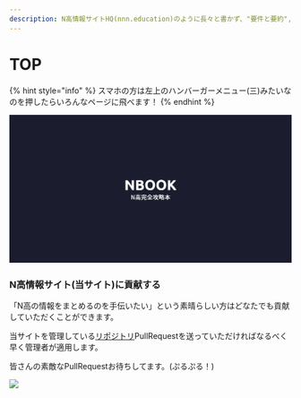 ```yaml
---
description: N高情報サイトHQ(nnn.education)のように長々と書かず、"要件と要約","一問一答"を行うものです。これを読めばN高マスターになれる予定です。
---
```


# TOP

{% hint style="info" %}
スマホの方は左上のハンバーガーメニュー(三)みたいなのを押したらいろんなページに飛べます！
{% endhint %}

![](.gitbook/assets/nnn.book.png)

### N高情報サイト(当サイト)に貢献する

「N高の情報をまとめるのを手伝いたい」という素晴らしい方はどなたでも貢献していただくことができます。

当サイトを管理している[リポジトリ](https://github.com/nnnhq/book/)PullRequestを送っていただければなるべく早く管理者が適用します。

皆さんの素敵なPullRequestお待ちしてます。(ぷるぷる！)

![](https://media.giphy.com/media/KdxDEzsGL97nf7ypGd/giphy.gif)
